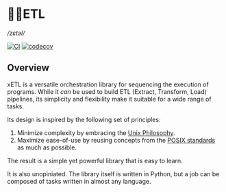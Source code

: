 # 🙅‍♂️ETL
_/zɛtəl/_

[![CI](https://github.com/sebmartin/xetl/actions/workflows/ci.yml/badge.svg)](https://github.com/sebmartin/xETL/actions/workflows/ci.yml) [![codecov](https://codecov.io/gh/sebmartin/xETL/graph/badge.svg?token=8AFOOXA3AV)](https://codecov.io/gh/sebmartin/xETL)

## Overview

xETL is a versatile orchestration library for sequencing the execution of programs. While it *can* be used to build ETL (Extract, Transform, Load) pipelines, its simplicity and flexibility make it suitable for a wide range of tasks.

Its design is inspired by the following set of principles:

1. Minimize complexity by embracing the [Unix Philosophy](https://en.wikipedia.org/wiki/Unix_philosophy).
2. Maximize ease-of-use by reusing concepts from the [POSIX standards](https://en.wikipedia.org/wiki/POSIX) as much as possible.

The result is a simple yet powerful library that is easy to learn.

It is also unopiniated. The library itself is written in Python, but a job can be composed of tasks written in almost any language.

